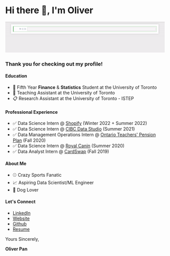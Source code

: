 # Hi there 👋, I'm Oliver

![](https://github.com/oliverkpan/oliverkpan/blob/master/profile_vid.gif)

### Thank you for checking out my profile!

#### Education
- :school_satchel: Fifth Year **Finance** & **Statistics** Student at the University of Toronto
- :pencil: Teaching Assistant at the University of Toronto
- :clipboard: Research Assistant at the University of Toronto - ISTEP

#### Professional Experience
- :white_check_mark: Data Science Intern @ [Shopify](https://www.shopify.ca/) (Winter 2022 + Summer 2022)
- :white_check_mark: Data Science Intern @ [CIBC Data Studio](https://www.cibc.com/ca/features/cibc-data-studio.html) (Summer 2021)
- :white_check_mark: Data Management Operations Intern @ [Ontario Teachers' Pension Plan](https://www.otpp.com/) (Fall 2020)
- :white_check_mark: Data Science Intern @ [Royal Canin](https://www.royalcanin.com/ca/en_ca) (Summer 2020)
- :white_check_mark: Data Analyst Intern @ [CardSwap](www.cardswap.ca) (Fall 2019)

#### About Me
- :baseball: Crazy Sports Fanatic
- :chart_with_upwards_trend: Aspiring Data Scientist/ML Engineer
- :dog: Dog Lover

#### Let's Connect
- [LinkedIn](https://www.linkedin.com/in/oliverpan/)
- [Website](http://oliverkpan.com/)
- [Github](https://github.com/oliverkpan)
- [Resume](https://github.com/oliverkpan/oliverkpan.github.io/blob/master/files/OliverPanResume.pdf)



Yours Sincerely,

**Oliver Pan**


